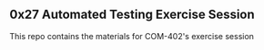 
## 0x27 Automated Testing Exercise Session

This repo contains the materials for COM-402's exercise session
